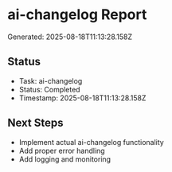 # ai-changelog Report

Generated: 2025-08-18T11:13:28.158Z

## Status
- Task: ai-changelog
- Status: Completed
- Timestamp: 2025-08-18T11:13:28.158Z

## Next Steps
- Implement actual ai-changelog functionality
- Add proper error handling
- Add logging and monitoring
